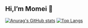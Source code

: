 ## Hi,I’m Momei 👋

[![Anurag's GitHub stats](https://github-readme-stats.vercel.app/api?username=momei-LJM&count_private=true&theme=jolly&show_icons=true&include_all_commits=true)](https://github.com/anuraghazra/github-readme-stats)
[![Top Langs](https://github-readme-stats.vercel.app/api/top-langs/?username=momei-LJM&layout=compact&theme=jolly)](https://github.com/anuraghazra/github-readme-stats)
